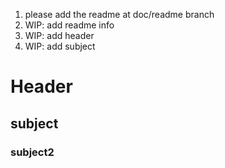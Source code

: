 1. please add the readme at doc/readme branch
2. WIP: add readme info
3. WIP: add header 
4. WIP: add subject
# Header
## subject
### subject2
